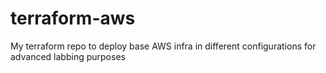 # terraform-aws
My terraform repo to deploy base AWS infra in different configurations for advanced labbing purposes
